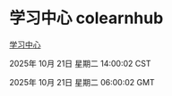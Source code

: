 # 学习中心 colearnhub
[学习中心](http://59.174.9.160:56308/colearnhub/)

2025年 10月 21日 星期二 14:00:02 CST

2025年 10月 21日 星期二 06:00:02 GMT
